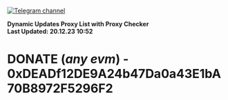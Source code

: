 [![Telegram channel](https://img.shields.io/endpoint?url=https://runkit.io/damiankrawczyk/telegram-badge/branches/master?url=https://t.me/n4z4v0d)](https://t.me/n4z4v0d) 

**Dynamic Updates Proxy List with Proxy Checker**  
**Last Updated: 20.12.23 10:52**

# DONATE (_any evm_) - 0xDEADf12DE9A24b47Da0a43E1bA70B8972F5296F2
